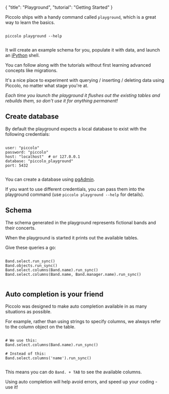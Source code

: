 {
    "title": "Playground",
    "tutorial": "Getting Started"
}

<!-- start -->

Piccolo ships with a handy command called `playground`, which is a great way to learn the basics.

<pre><code class="language-bash">
piccolo playground --help

</code></pre>

It will create an example schema for you, populate it with data, and launch an [iPython](https://ipython.org/) shell.

You can follow along with the tutorials without first learning advanced concepts like migrations.

It's a nice place to experiment with querying / inserting / deleting data using Piccolo, no matter what stage you're at.

<em>Each time you launch the playground it flushes out the existing tables and rebuilds them, so don't use it for anything permanent!</em>

## Create database

By default the playground expects a local database to exist with the following credentials:

<pre><code class="language-bash">
user: "piccolo"
password: "piccolo"
host: "localhost"  # or 127.0.0.1
database: "piccolo_playground"
port: 5432

</code></pre>

You can create a database using [pgAdmin](https://www.pgadmin.org/).

If you want to use different credentials, you can pass them into the playground command (use `piccolo playground --help` for details).

## Schema

The schema generated in the playground represents fictional bands and their concerts.

When the playground is started it prints out the available tables.

Give these queries a go:

<pre><code class="language-python">
Band.select.run_sync()
Band.objects.run_sync()
Band.select.columns(Band.name).run_sync()
Band.select.columns(Band.name, Band.manager.name).run_sync()

</code></pre>

## Auto completion is your friend

Piccolo was designed to make auto completion available in as many situations as possible.

For example, rather than using strings to specify columns, we always refer to the column object on the table.

<pre><code class="language-python">
# We use this:
Band.select.columns(Band.name).run_sync()

# Instead of this:
Band.select.columns('name').run_sync()

</code></pre>

This means you can do `Band. + TAB`  to see the available columns.

Using auto completion will help avoid errors, and speed up your coding - use it!
